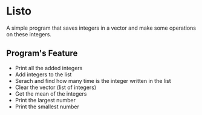 # Listo
A simple program that saves integers in a vector and make some operations on these integers.

## Program's Feature
- Print all the added integers
- Add integers to the list
- Serach and find how many time is the integer written in the list 
- Clear the vector (list of integers)
- Get the mean of the integers
- Print the largest number 
- Print the smallest number

